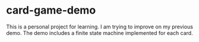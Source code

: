 # card-game-demo

This is a personal project for learning. I am trying to improve on my previous demo. The demo includes a finite state machine implemented for each card. 
